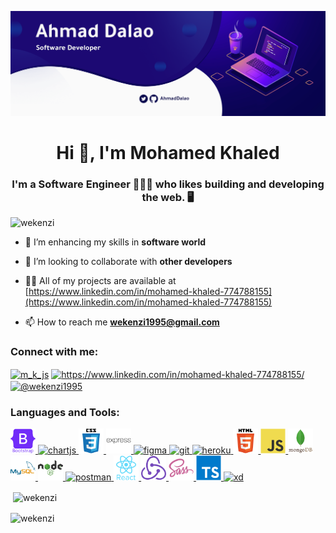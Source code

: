 ![Banner](https://github.com/AhmadDalao/AhmadDalao/blob/main/mybanner2.png)


<h1 align="center">Hi 👋, I'm Mohamed Khaled</h1>
<h3 align="center">I'm a Software Engineer 👨🏻‍💻 who likes building and developing the web. 🖥️</h3>

<p align="left"> <img src="https://komarev.com/ghpvc/?username=wekenzi&label=Views&color=0e75b6&style=flat" alt="wekenzi" /> </p>

- 🌱 I’m enhancing my skills in **software world**

- 👯 I’m looking to collaborate with **other developers**

- 👨‍💻 All of my projects are available at [https://www.linkedin.com/in/mohamed-khaled-774788155](https://www.linkedin.com/in/mohamed-khaled-774788155)

- 📫 How to reach me **wekenzi1995@gmail.com**

<h3 align="left">Connect with me:</h3>
<p align="left">
<a href="https://twitter.com/m_k_js" target="blank"><img align="center" src="https://cdn.jsdelivr.net/npm/simple-icons@3.0.1/icons/twitter.svg" alt="m_k_js" height="30" width="40" /></a>
<a href="https://linkedin.com/in/https://www.linkedin.com/in/mohamed-khaled-774788155/" target="blank"><img align="center" src="https://cdn.jsdelivr.net/npm/simple-icons@3.0.1/icons/linkedin.svg" alt="https://www.linkedin.com/in/mohamed-khaled-774788155/" height="30" width="40" /></a>
<a href="https://www.hackerrank.com/@wekenzi1995" target="blank"><img align="center" src="https://cdn.jsdelivr.net/npm/simple-icons@3.0.1/icons/hackerrank.svg" alt="@wekenzi1995" height="30" width="40" /></a>
</p>

<h3 align="left">Languages and Tools:</h3>
<p align="left"> <a href="https://getbootstrap.com" target="_blank"> <img src="https://raw.githubusercontent.com/devicons/devicon/master/icons/bootstrap/bootstrap-plain-wordmark.svg" alt="bootstrap" width="40" height="40"/> </a> <a href="https://www.chartjs.org" target="_blank"> <img src="https://www.chartjs.org/media/logo-title.svg" alt="chartjs" width="40" height="40"/> </a> <a href="https://www.w3schools.com/css/" target="_blank"> <img src="https://raw.githubusercontent.com/devicons/devicon/master/icons/css3/css3-original-wordmark.svg" alt="css3" width="40" height="40"/> </a> <a href="https://expressjs.com" target="_blank"> <img src="https://raw.githubusercontent.com/devicons/devicon/master/icons/express/express-original-wordmark.svg" alt="express" width="40" height="40"/> </a> <a href="https://www.figma.com/" target="_blank"> <img src="https://www.vectorlogo.zone/logos/figma/figma-icon.svg" alt="figma" width="40" height="40"/> </a> <a href="https://git-scm.com/" target="_blank"> <img src="https://www.vectorlogo.zone/logos/git-scm/git-scm-icon.svg" alt="git" width="40" height="40"/> </a> <a href="https://heroku.com" target="_blank"> <img src="https://www.vectorlogo.zone/logos/heroku/heroku-icon.svg" alt="heroku" width="40" height="40"/> </a> <a href="https://www.w3.org/html/" target="_blank"> <img src="https://raw.githubusercontent.com/devicons/devicon/master/icons/html5/html5-original-wordmark.svg" alt="html5" width="40" height="40"/> </a> <a href="https://developer.mozilla.org/en-US/docs/Web/JavaScript" target="_blank"> <img src="https://raw.githubusercontent.com/devicons/devicon/master/icons/javascript/javascript-original.svg" alt="javascript" width="40" height="40"/> </a> <a href="https://www.mongodb.com/" target="_blank"> <img src="https://raw.githubusercontent.com/devicons/devicon/master/icons/mongodb/mongodb-original-wordmark.svg" alt="mongodb" width="40" height="40"/> </a> <a href="https://www.mysql.com/" target="_blank"> <img src="https://raw.githubusercontent.com/devicons/devicon/master/icons/mysql/mysql-original-wordmark.svg" alt="mysql" width="40" height="40"/> </a> <a href="https://nodejs.org" target="_blank"> <img src="https://raw.githubusercontent.com/devicons/devicon/master/icons/nodejs/nodejs-original-wordmark.svg" alt="nodejs" width="40" height="40"/> </a> <a href="https://postman.com" target="_blank"> <img src="https://www.vectorlogo.zone/logos/getpostman/getpostman-icon.svg" alt="postman" width="40" height="40"/> </a> <a href="https://reactjs.org/" target="_blank"> <img src="https://raw.githubusercontent.com/devicons/devicon/master/icons/react/react-original-wordmark.svg" alt="react" width="40" height="40"/> </a> <a href="https://redux.js.org" target="_blank"> <img src="https://raw.githubusercontent.com/devicons/devicon/master/icons/redux/redux-original.svg" alt="redux" width="40" height="40"/> </a> <a href="https://sass-lang.com" target="_blank"> <img src="https://raw.githubusercontent.com/devicons/devicon/master/icons/sass/sass-original.svg" alt="sass" width="40" height="40"/> </a> <a href="https://www.typescriptlang.org/" target="_blank"> <img src="https://raw.githubusercontent.com/devicons/devicon/master/icons/typescript/typescript-original.svg" alt="typescript" width="40" height="40"/> </a> <a href="https://www.adobe.com/products/xd.html" target="_blank"> <img src="https://cdn.worldvectorlogo.com/logos/adobe-xd.svg" alt="xd" width="40" height="40"/> </a> </p>

<p>&nbsp;<img align="center" src="https://github-readme-stats.vercel.app/api?username=wekenzi&show_icons=true&title_color=000000&text_color=000000&locale=en" alt="wekenzi" /></p>

<p><img align="center" src="https://github-readme-streak-stats.herokuapp.com/?user=wekenzi&" alt="wekenzi" /></p>
